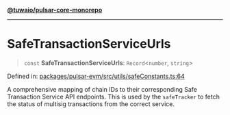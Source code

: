 [**@tuwaio/pulsar-core-monorepo**](../../../README.md)

***

# SafeTransactionServiceUrls

> `const` **SafeTransactionServiceUrls**: `Record`\<`number`, `string`\>

Defined in: [packages/pulsar-evm/src/utils/safeConstants.ts:64](https://github.com/TuwaIO/pulsar-core/blob/7fb56ca30ef24d2c4e269e064078286600c47032/packages/pulsar-evm/src/utils/safeConstants.ts#L64)

A comprehensive mapping of chain IDs to their corresponding Safe Transaction Service API endpoints.
This is used by the `safeTracker` to fetch the status of multisig transactions from the correct service.
